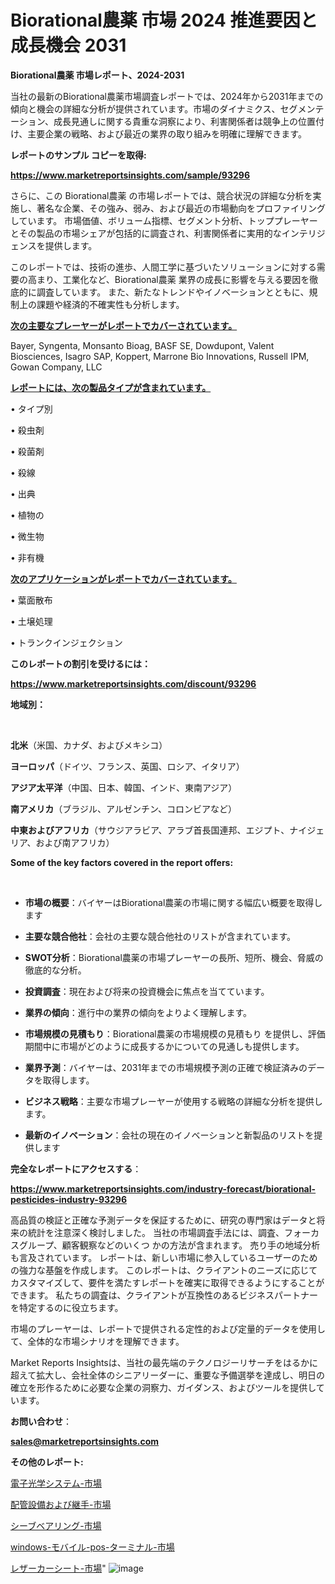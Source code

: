 # Biorational農薬 市場 2024 推進要因と成長機会 2031

<strong>Biorational農薬 市場レポート、2024-2031</strong>

当社の最新のBiorational農薬市場調査レポートでは、2024年から2031年までの傾向と機会の詳細な分析が提供されています。市場のダイナミクス、セグメンテーション、成長見通しに関する貴重な洞察により、利害関係者は競争上の位置付け、主要企業の戦略、および最近の業界の取り組みを明確に理解できます。



<strong>レポートのサンプル コピーを取得:</strong> <a href=https://www.marketreportsinsights.com/sample/93296>

<strong><u>https://www.marketreportsinsights.com/sample/93296</u></strong></a>

さらに、この Biorational農薬 の市場レポートでは、競合状況の詳細な分析を実施し、著名な企業、その強み、弱み、および最近の市場動向をプロファイリングしています。 市場価値、ボリューム指標、セグメント分析、トッププレーヤーとその製品の市場シェアが包括的に調査され、利害関係者に実用的なインテリジェンスを提供します。

このレポートでは、技術の進歩、人間工学に基づいたソリューションに対する需要の高まり、工業化など、Biorational農薬 業界の成長に影響を与える要因を徹底的に調査しています。 また、新たなトレンドやイノベーションとともに、規制上の課題や経済的不確実性も分析します。



<strong><u>次の主要なプレーヤーがレポートでカバーされています。</u></strong>

Bayer, Syngenta, Monsanto Bioag, BASF SE, Dowdupont, Valent Biosciences, Isagro SAP, Koppert, Marrone Bio Innovations, Russell IPM, Gowan Company, LLC



<strong><u><b>レポートには、次の製品タイプが含まれています。</b></u></strong>

• タイプ別

• 殺虫剤

• 殺菌剤

• 殺線

• 出典

• 植物の

• 微生物

• 非有機



<strong><u><b>次のアプリケーションがレポートでカバーされています。</b></u></strong>

• 葉面散布

• 土壌処理

• トランクインジェクション



<strong><b>このレポートの割引を受けるには：</b></strong>

<a href=https://www.marketreportsinsights.com/discount/93296>

<strong><u>https://www.marketreportsinsights.com/discount/93296</u></strong></a>



<strong>地域別：</strong>

<strong> </strong>



<strong>北米</strong>（米国、カナダ、およびメキシコ）



<strong>ヨーロッパ</strong>（ドイツ、フランス、英国、ロシア、イタリア）



<strong>アジア太平洋</strong>（中国、日本、韓国、インド、東南アジア）



<strong>南アメリカ</strong>（ブラジル、アルゼンチン、コロンビアなど）



<strong>中東およびアフリカ</strong>（サウジアラビア、アラブ首長国連邦、エジプト、ナイジェリア、および南アフリカ）



<strong>Some of the key factors covered in the report offers:</strong>

<strong> </strong>
<ul>
  <li>

<strong>市場の概要</strong>：バイヤーはBiorational農薬の市場に関する幅広い概要を取得します</li>
  <li>

<strong>主要な競合他社</strong>：会社の主要な競合他社のリストが含まれています。</li>
  <li>

<strong>SWOT分析</strong>：Biorational農薬の市場プレーヤーの長所、短所、機会、脅威の徹底的な分析。</li>
  <li>

<strong>投資調査</strong>：現在および将来の投資機会に焦点を当てています。</li>
  <li>

<strong>業界の傾向</strong>：進行中の業界の傾向をよりよく理解します。</li>
  <li>

<strong>市場規模の見積もり</strong>：Biorational農薬の市場規模の見積もり を提供し、評価期間中に市場がどのように成長するかについての見通しも提供します。</li>
  <li>

<strong>業界予測</strong>：バイヤーは、2031年までの市場規模予測の正確で検証済みのデータを取得します。</li>
  <li>

<strong>ビジネス戦略</strong>：主要な市場プレーヤーが使用する戦略の詳細な分析を提供します。</li>
  <li>

<strong>最新のイノベーション</strong>：会社の現在のイノベーションと新製品のリストを提供します</li>
</ul>


<strong>完全なレポートにアクセスする</strong>：

<a href=https://www.marketreportsinsights.com/industry-forecast/biorational-pesticides-industry-93296>

<strong><u>https://www.marketreportsinsights.com/industry-forecast/biorational-pesticides-industry-93296</u></strong></a>

高品質の検証と正確な予測データを保証するために、研究の専門家はデータと将来の統計を注意深く検討しました。 当社の市場調査手法には、調査、フォーカスグループ、顧客観察などのいくつ かの方法が含まれます。 売り手の地域分析も言及されています。 レポートは、新しい市場に参入しているユーザーのための強力な基盤を作成します。 このレポートは、クライアントのニーズに応じてカスタマイズして、要件を満たすレポートを確実に取得できるようにすることができます。 私たちの調査は、クライアントが互換性のあるビジネスパートナーを特定するのに役立ちます。

市場のプレーヤーは、レポートで提供される定性的および定量的データを使用して、全体的な市場シナリオを理解できます。

Market Reports Insightsは、当社の最先端のテクノロジーリサーチをはるかに超えて拡大し、会社全体のシニアリーダーに、重要な予備選挙を達成し、明日の確立を形作るために必要な企業の洞察力、ガイダンス、およびツールを提供しています。



<strong><b>お問い合わせ</b></strong>：

<a href=mailto:sales@marketreportsinsights.com>

<strong><u>sales@marketreportsinsights.com</u></strong></a>



<strong>その他のレポート:</strong>

<a href=https://www.linkedin.com/pulse/電子光学システム-市場-2023-swot-分析と成長率-2030-pr-news-hub-zybqf/>電子光学システム-市場</a>

<a href=https://www.linkedin.com/pulse/配管設備および継手-市場-2023-競争分析と事業成長-2030-data-dive-discoveries-24-analysis-xmyxf/>配管設備および継手-市場</a>

<a href=https://www.linkedin.com/pulse/シーブベアリング-市場-2023-総利益と主要ベンダー-2030-data-dive-discoveries-24-analysis-fuhdf/>シーブベアリング-市場</a>

<a href=https://www.linkedin.com/pulse/windows-モバイル-pos-ターミナル-市場-2030-年までの需要に焦点を当てた-e12uf/>windows-モバイル-pos-ターミナル-市場</a>

<a href=https://www.linkedin.com/pulse/レザーカーシート-市場-2023-swot-分析と最新イノベーション-kvzhf/>レザーカーシート-市場</a>"
![image](https://github.com/gayatriri2/Market-Trends/assets/166717496/6d9c555c-7781-4f00-a017-da59d3bfb6a5)
